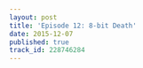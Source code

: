 ```yaml
---
layout: post
title: 'Episode 12: 8-bit Death'
date: 2015-12-07
published: true
track_id: 228746284
---
```

<div class='list post-player' track='{{page.track_id}}'></div>